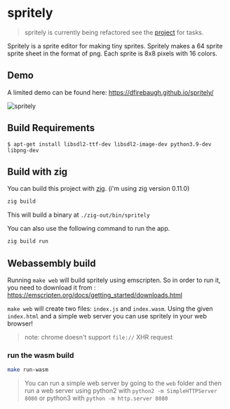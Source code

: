 # spritely
> spritely is currently being refactored see the [project](https://github.com/users/dfirebaugh/projects/1/views/1) for tasks.

<!-- <img alt="GitHub Workflow Status" src="https://img.shields.io/github/workflow/status/dfirebaugh/spritely-editor/Build%20and%20deploy"> -->

Spritely is a sprite editor for making tiny sprites.
Spritely makes a 64 sprite sprite sheet in the format of png.  Each sprite is 8x8 pixels with 16 colors.

## Demo
A limited demo can be found here: https://dfirebaugh.github.io/spritely/

![spritely](./docs/spritely.png)

## Build Requirements

```
$ apt-get install libsdl2-ttf-dev libsdl2-image-dev python3.9-dev libpng-dev
```


## Build with zig

You can build this project with [zig](https://ziglang.org/download/).
(i'm using zig version 0.11.0)

```bash
zig build
```

This will build a binary at `./zig-out/bin/spritely`

You can also use the following command to run the app.
```bash
zig build run
```

## Webassembly build

Running `make web` will build spritely using emscripten. So in order to run it, you need to download it from : https://emscripten.org/docs/getting_started/downloads.html

`make web` will create two files: `index.js` and `index.wasm`. Using the given `index.html` and a simple web server you can use spritely in your web browser!
> note: chrome doesn't support `file://` XHR request

### run the wasm build
```bash
make run-wasm
```

> You can run a simple web server by going to the `web` folder and then run a web server using python2 with `python2 -m SimpleHTTPServer 8080` or python3 with `python -m http.server 8080`
